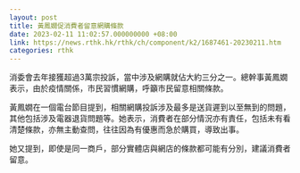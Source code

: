 ```yaml
---
layout: post
title: 黃鳳嫺促消費者留意網購條款
date: 2023-02-11 11:02:57.000000000 +08:00
link: https://news.rthk.hk/rthk/ch/component/k2/1687461-20230211.htm
categories: rthk
---
```


消委會去年接獲超過3萬宗投訴，當中涉及網購就佔大約三分之一。總幹事黃鳳嫺表示，由於疫情關係，巿民習慣網購，呼籲巿民留意相關條款。

黃鳳嫺在一個電台節目提到，相關網購投訴涉及最多是送貨遲到以至無到的問題，其他包括涉及電器退貨問題等。她表示，消費者在部分情況亦有責任，包括未有看清楚條款，亦無主動查問，往往因為有優惠而急於購買，導致出事。

她又提到，即使是同一商戶，部分實體店與網店的條款都可能有分別，建議消費者留意。
